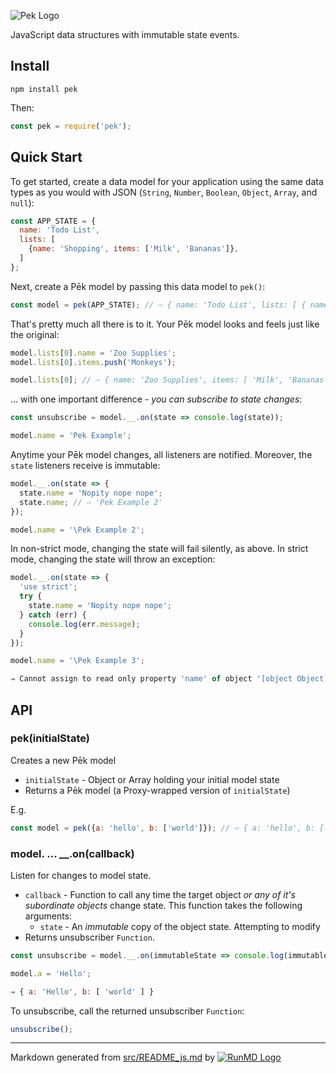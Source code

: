 <!--
  -- This file is auto-generated from src/README_js.md. Changes should be made there.
  -->

![Pek Logo](http://i.imgur.com/4ZQuhmQ.png)

JavaScript data structures with immutable state events.

## Install

    npm install pek

Then:

```javascript
const pek = require('pek');

```

## Quick Start

To get started, create a data model for your application using the same data
types as you would with JSON (`String`, `Number`, `Boolean`, `Object`, `Array`, and `null`):

```javascript
const APP_STATE = {
  name: 'Todo List',
  lists: [
    {name: 'Shopping', items: ['Milk', 'Bananas']},
  ]
};

```

Next, create a P&emacr;k model by passing this data model to `pek()`:

```javascript
const model = pek(APP_STATE); // ⇨ { name: 'Todo List', lists: [ { name: 'Shopping', items: [ 'Milk', 'Bananas' ] } ] }

```

That's pretty much all there is to it.  Your P&emacr;k model looks and feels just like the original:

```javascript
model.lists[0].name = 'Zoo Supplies';
model.lists[0].items.push('Monkeys');

model.lists[0]; // ⇨ { name: 'Zoo Supplies', items: [ 'Milk', 'Bananas', 'Monkeys' ] }

```

... with one important difference - *you can subscribe to state changes*:

```javascript
const unsubscribe = model.__.on(state => console.log(state));

model.name = 'Pek Example';
```

Anytime your P&emacr;k model changes, all listeners are notified.  Moreover, the `state` listeners receive is immutable:

```javascript
model.__.on(state => {
  state.name = 'Nopity nope nope';
  state.name; // ⇨ 'Pek Example 2'
});

model.name = '\Pek Example 2';

```

In non-strict mode, changing the state will fail silently, as above.  In strict
mode, changing the state will throw an exception:

```javascript
model.__.on(state => {
  'use strict';
  try {
    state.name = 'Nopity nope nope';
  } catch (err) {
    console.log(err.message);
  }
});

model.name = '\Pek Example 3';

⇒ Cannot assign to read only property 'name' of object '[object Object]'
```

## API

### pek(initialState)

Creates a new P&emacr;k model

* `initialState` - Object or Array holding your initial model state
* Returns a P&emacr;k model (a Proxy-wrapped version of `initialState`)

E.g.

```javascript
const model = pek({a: 'hello', b: ['world']}); // ⇨ { a: 'hello', b: [ 'world' ] }

```

### model. ... __.on(callback)

Listen for changes to model state.

* `callback` - Function to call any time the target object *or any of it's
subordinate objects* change state.  This function takes the following arguments:
  * `state` - An *immutable* copy of the object state.  Attempting to modify
* Returns unsubscriber `Function`.

```javascript
const unsubscribe = model.__.on(immutableState => console.log(immutableState));

model.a = 'Hello';

⇒ { a: 'Hello', b: [ 'world' ] }
```

To unsubscribe, call the returned unsubscriber `Function`:

```javascript
unsubscribe();

```

----
Markdown generated from [src/README_js.md](src/README_js.md) by [![RunMD Logo](http://i.imgur.com/h0FVyzU.png)](https://github.com/broofa/runmd)